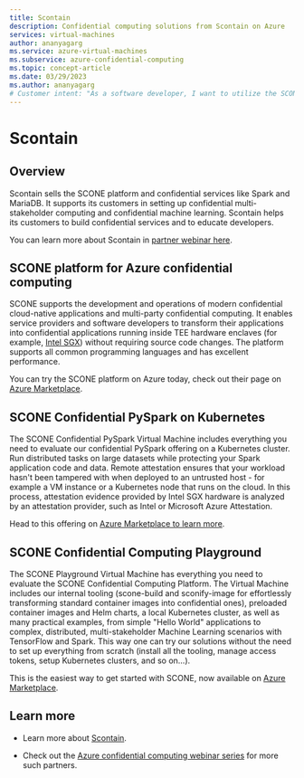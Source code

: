 ```yaml
---
title: Scontain
description: Confidential computing solutions from Scontain on Azure
services: virtual-machines
author: ananyagarg
ms.service: azure-virtual-machines
ms.subservice: azure-confidential-computing
ms.topic: concept-article
ms.date: 03/29/2023
ms.author: ananyagarg
# Customer intent: "As a software developer, I want to utilize the SCONE platform on Azure so that I can build and deploy confidential cloud-native applications without altering my existing codebase."
---
```


# Scontain

## Overview

Scontain sells the SCONE platform and confidential services like Spark and MariaDB. It supports its customers in setting up confidential multi-stakeholder computing and confidential machine learning. Scontain helps its customers to build confidential services and to educate developers.

You can learn more about Scontain in [partner webinar here](https://vshow.on24.com/vshow/Azure_Confidential/exhibits/Scontain_GmbH).

## SCONE platform for Azure confidential computing

SCONE supports the development and operations of modern confidential cloud-native applications and multi-party confidential computing. It enables service providers and software developers to transform their applications into confidential applications running inside TEE hardware enclaves (for example, [Intel SGX](../confidential-computing-enclaves.md)) without requiring source code changes. The platform supports all common programming languages and has excellent performance.

You can try the SCONE platform on Azure today, check out their page on [Azure Marketplace](https://azuremarketplace.microsoft.com/en-us/marketplace/apps/scontainug1595751515785.scone?tab=Overview).

## SCONE Confidential PySpark on Kubernetes
The SCONE Confidential PySpark Virtual Machine includes everything you need to evaluate our confidential PySpark offering on a Kubernetes cluster. Run distributed tasks on large datasets while protecting your Spark application code and data. Remote attestation ensures that your workload hasn't been tampered with when deployed to an untrusted host -  for example a VM instance or a Kubernetes node that runs on the cloud. In this process, attestation evidence provided by Intel SGX hardware is analyzed by an attestation provider, such as Intel or Microsoft Azure Attestation.

Head to this offering on  [Azure Marketplace to learn more](https://azuremarketplace.microsoft.com/en-us/marketplace/apps/scontainug1595751515785.scone-pyspark?tab=Overview).

## SCONE Confidential Computing Playground
The SCONE Playground Virtual Machine has everything you need to evaluate the SCONE Confidential Computing Platform. The Virtual Machine includes our internal tooling (scone-build and sconify-image for effortlessly transforming standard container images into confidential ones), preloaded container images and Helm charts, a local Kubernetes cluster, as well as many practical examples, from simple "Hello World" applications to complex, distributed, multi-stakeholder Machine Learning scenarios with TensorFlow and Spark. This way one can try our solutions without the need to set up everything from scratch (install all the tooling, manage access tokens, setup Kubernetes clusters, and so on...).

This is the easiest way to get started with SCONE, now available on  [Azure Marketplace](https://azuremarketplace.microsoft.com/en-us/marketplace/apps/scontainug1595751515785.scone-demos?tab=Overview).


## Learn more

- Learn more about [Scontain](https://scontain.com/).

- Check out the [Azure confidential computing webinar series](https://vshow.on24.com/vshow/Azure_Confidential/exhibits/Home) for more such partners.
